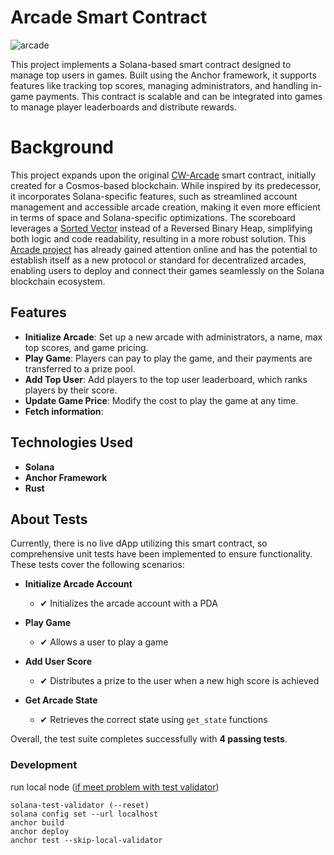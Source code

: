 # Arcade Smart Contract

![arcade](https://github.com/user-attachments/assets/a626bcd9-305a-4106-8ac2-79c5469b2ace)

This project implements a Solana-based smart contract designed to manage top users in games. Built using the Anchor framework, it supports features like tracking top scores, managing administrators, and handling in-game payments. This contract is scalable and can be integrated into games to manage player leaderboards and distribute rewards.

# Background

This project expands upon the original [CW-Arcade](https://github.com/wotori/cw-arcade) smart contract, initially created for a Cosmos-based blockchain. While inspired by its predecessor, it incorporates Solana-specific features, such as streamlined account management and accessible arcade creation, making it even more efficient in terms of space and Solana-specific optimizations. The scoreboard leverages a [Sorted Vector](https://github.com/svdmeer27/arcade/blob/e56ae27d854e4e3092ee22ebfc90487edd9039ff/programs/arcade/src/lib.rs#L86-L110) instead of a Reversed Binary Heap, simplifying both logic and code readability, resulting in a more robust solution. This [Arcade project](https://x.com/wotorimovako/status/1683882135327842309) has already gained attention online and has the potential to establish itself as a new protocol or standard for decentralized arcades, enabling users to deploy and connect their games seamlessly on the Solana blockchain ecosystem.

## Features

- **Initialize Arcade**: Set up a new arcade with administrators, a name, max top scores, and game pricing.
- **Play Game**: Players can pay to play the game, and their payments are transferred to a prize pool.
- **Add Top User**: Add players to the top user leaderboard, which ranks players by their score.
- **Update Game Price**: Modify the cost to play the game at any time.
- **Fetch information**: 

## Technologies Used

- **Solana**
- **Anchor Framework**
- **Rust**

## About Tests

Currently, there is no live dApp utilizing this smart contract, so comprehensive unit tests have been implemented to ensure functionality. These tests cover the following scenarios:

- **Initialize Arcade Account**

  - ✔ Initializes the arcade account with a PDA

- **Play Game**

  - ✔ Allows a user to play a game

- **Add User Score**

  - ✔ Distributes a prize to the user when a new high score is achieved

- **Get Arcade State**

  - ✔ Retrieves the correct state using `get_state` functions

Overall, the test suite completes successfully with **4 passing tests**.

### Development

run local node ([if meet problem with test validator](https://github.com/solana-labs/solana/issues/28899#issuecomment-1694152935))

```
solana-test-validator (--reset)
solana config set --url localhost
anchor build
anchor deploy
anchor test --skip-local-validator
```
